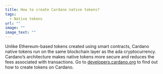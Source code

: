 ```yaml
---
title: How to create Cardano native tokens?
tags:
  - Native tokens
url: ""
image: ""
image_text: ""
---
```



Unlike Ethereum-based tokens created using smart contracts, Cardano native tokens run on the same blockchain layer as the ada cryptocurrency. Cardano’s architecture makes native tokens more secure and reduces the fees associated with transactions. Go to [](developers.cardano.org)[developers.cardano.org](https://developers.cardano.org/docs/native-tokens/) to find out how to create tokens on Cardano.
